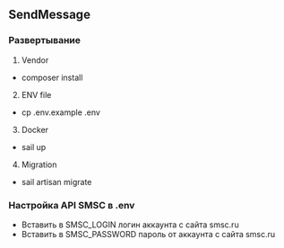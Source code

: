 ## SendMessage

### Развертывание

1) Vendor
- composer install

2) ENV file
- cp .env.example .env

3) Docker
- sail up
4) Migration
- sail artisan migrate

### Настройка API SMSC в .env
- Вставить в SMSC_LOGIN логин аккаунта с сайта smsc.ru
- Вставить в SMSC_PASSWORD пароль от аккаунта с сайта smsc.ru

